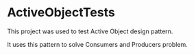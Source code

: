 # ActiveObjectTests

This project was used to test Active Object design pattern.

It uses this pattern to solve Consumers and Producers problem.
